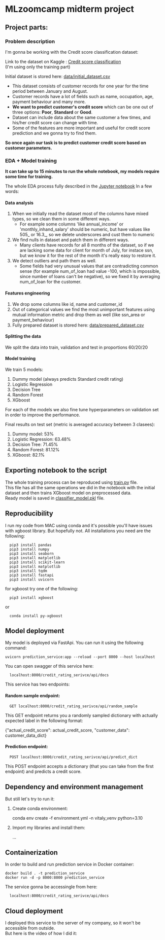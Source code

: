 # MLzoomcamp midterm project

## Project parts:

### Problem description

I'm gonna be working with the Credit score classification dataset:

Link to the dataset on Kaggle : [Credit score classification](https://www.kaggle.com/datasets/parisrohan/credit-score-classification)  
(I'm using only the training part)

Initial dataset is stored here: [data/initial_dataset.csv](https://github.com/Stayermax/MLzoomcamp_midterm_project/blob/main/data/initial_dataset.csv)

* This dataset consists of customer records for one year for the time period between January and August.
* Customer records have a lot of fields such as name, occupation, age, payment behaviour and many more.
* **We want to predict customer's credit score** which can be one out of three options: **Poor**, **Standard** or **Good**.
* Dataset can include data about the same customer a few times, and his/her credit score can change with time.
* Some of the features are more important and useful for credit score prediction and we gonna try to find them. 

**So once again our task is to predict customer credit score based on customer parameters.**

### EDA + Model training
**It can take up to 15 minutes to run the whole notebook, my models require some time for training.**  

The whole EDA process fully described in the [Jupyter notebook](https://github.com/Stayermax/MLzoomcamp_midterm_project/blob/main/notebook.ipynb)
In a few words:

#### Data analysis
1. When we initially read the dataset most of the columns have mixed types, so we clean them in some different ways.
   * For example some columns 'like annual_income' or 'monthly_inhand_salary' should be numeric, but have values like 505_ or 16.3_, so we delete underscores and cust them to numeric
2. We find nulls in dataset and patch them in different ways.
   * Many clients have records for all 8 months of the dataset, so if we are lacking some data for client for month of July, for instace ssn, but we know it for the rest of the month it's really easy to restore it.
3. We detect outliers and path them as well.
   * Some fields had very unusual values that are contradicting common sense (for example num_of_loan had value -100, which is impossible, since number of loans can't be negative), so we fixed it by averaging num_of_loan for the customer.

#### Features engineering
1. We drop some columns like id, name and customer_id
2. Out of categorical values we find the most unimportant features using mutual information metric and drop them as well (like ssn_area or payment_behaviour)
3. Fully prepared dataset is stored here: [data/prepared_dataset.csv](https://github.com/Stayermax/MLzoomcamp_midterm_project/blob/main/data/prepared_dataset.csv)

#### Splitting the data
We split the data into train, validation and test in proportions 60/20/20

#### Model training 
We train 5 models:
1. Dummy model (always predicts Standard credit rating)
2. Logistic Regression
3. Decision Tree
4. Random Forest
5. XGboost

For each of the models we also fine tune hyperparameters on validation set in order to improve the performance.

Final results on test set (metric is averaged accuracy between 3 clasees):
1. Dummy model: 53%
2. Logistic Regression: 63.48%
3. Decision Tree: 71.45%
4. Random Forest: 81.12%
5. XGboost: 82.1%

## Exporting notebook to the script

The whole training process can be reproduced using [train.py](https://github.com/Stayermax/MLzoomcamp_midterm_project/blob/main/train.py) file.  
This file has all the same operations we did in the notebook with the initial dataset and then trains XGboost model on preprocessed data.  
Ready model is saved in [classifier_model.pkl](https://github.com/Stayermax/MLzoomcamp_midterm_project/blob/main/classifier_model.pkl) file.

## Reproducibility

I run my code from MAC using conda and it's possible you'll have issues with xgboost library.
But hopefully not. 
All installations you need are the following:

      pip3 install pandas
      pip3 install numpy
      pip3 install seaborn
      pip3 install matplotlib
      pip3 install scikit-learn
      pip3 install matplotlib
      pip3 install tqdm
      pip3 install fastapi
      pip3 install uvicorn

for xgboost try one of the following:

      pip3 install xgboost
   
or

      conda install py-xgboost

## Model deployment

My model is deployed via FastApi. You can run it using the following command:

    uvicorn prediction_service:app --reload --port 8000 --host localhost

You can open swagger of this service here: 
      
      localhost:8000/credit_rating_serivce/api/docs

This service has two endpoints:  
#### **Random sample endpoint:**  
      
      GET localhost:8000/credit_rating_serivce/api/random_sample

This GET endpoint returns you a randomly sampled dictionary with actually expected label in the following format:
   
   {"actual_credit_score": actual_credit_score, "customer_data": customer_data_dict}

#### **Prediction endpoint:**  


      POST localhost:8000/credit_rating_serivce/api/predict_dict

This POST endpoint accepts a dictionary (that you can take from the first endpoint) and predicts a credit score. 

## Dependency and environment management

But still let's try to run it:
1. Create conda environment:
      
   conda env create -f environment.yml -n vitaly_venv python=3.10

2. Import my libraries and install them:

    ...

## Containerization

In order to build and run prediction service in Docker container:
    
    docker build . -t prediction_service
    docker run -d -p 8000:8000 prediction_service

The service gonna be accessingle from here:
   
      localhost:8000/credit_rating_serivce/api/docs

## Cloud deployment 

I deployed this service to the server of my company, so it won't be accessible from outside.  
But here is the video of how I did it: